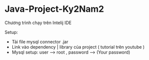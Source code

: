 ﻿# Java-Project-Ky2Nam2
Chương trình chạy trên Intelij IDE

Setup:
- Tải file mysql connector .jar 
- Link vào dependency | library của project ( tutorial trên youtube )
- Mysql setup:   user --> root , password --> (Your password)

